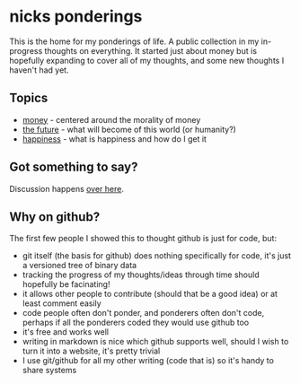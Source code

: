 # nicks ponderings

This is the home for my ponderings of life. A public collection in my in-progress thoughts on everything. It started just about money but is hopefully expanding to cover all of my thoughts, and some new thoughts I haven't had yet.

## Topics

* [money](money.md) - centered around the morality of money
* [the future](future.md) - what will become of this world (or humanity?)
* [happiness](happiness.md) - what is happiness and how do I get it

## Got something to say?

Discussion happens [over here](https://github.com/nicksellen/ponderings/issues).

## Why on github?

The first few people I showed this to thought github is just for code, but:

* git itself (the basis for github) does nothing specifically for code, it's just a versioned tree of binary data
* tracking the progress of my thoughts/ideas through time should hopefully be facinating!
* it allows other people to contribute (should that be a good idea) or at least comment easily
* code people often don't ponder, and ponderers often don't code, perhaps if all the ponderers coded they would use github too
* it's free and works well
* writing in markdown is nice which github supports well, should I wish to turn it into a website, it's pretty trivial
* I use git/github for all my other writing (code that is) so it's handy to share systems
